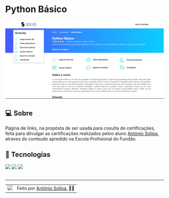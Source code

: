 # Python Básico

![Imagem de resultado do projeto](./img.png)
<br>

## 💻 Sobre

Página de links, na propósta de ser usada para cosulta de certificações, feita para dilvulgar as certificações realizados peloo aluno <a href="https://github.com/asolipa0">António Solipa</a>, atraves do conteudo apredido na Escola Profisional do Fundão.


## 🧠 Tecnologias

<div>
    <img src="https://img.shields.io/badge/HTML5-E34F26?style=for-the-badge&logo=html5&logoColor=white" />
    <img src="https://img.shields.io/badge/CSS3-1572B6?style=for-the-badge&logo=css3&logoColor=white" />
    <img src="https://img.shields.io/badge/JavaScript-F7DF1E?style=for-the-badge&logo=javascript&logoColor=black" />
</div>
<br>

---

<table>
  <tr>
    <td>
      <img src="https://github.com/asolipa0.png" width="100px" />
    </td>
    <td>
      Feito por <a href="https://github.com/asolipa0">António Solipa.</a> 🙋‍♂️
    </td>
  </tr>
</table>
